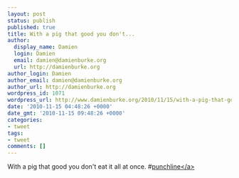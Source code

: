 ```yaml
---
layout: post
status: publish
published: true
title: With a pig that good you don't...
author:
  display_name: Damien
  login: Damien
  email: damien@damienburke.org
  url: http://damienburke.org
author_login: Damien
author_email: damien@damienburke.org
author_url: http://damienburke.org
wordpress_id: 1071
wordpress_url: http://www.damienburke.org/2010/11/15/with-a-pig-that-good-you-dont/
date: '2010-11-15 04:48:26 +0000'
date_gmt: '2010-11-15 09:48:26 +0000'
categories:
- tweet
tags:
- tweet
comments: []
---
```

<p>With a pig that good you don't eat it all at once. #<a href="http:&#47;&#47;search.twitter.com&#47;search?q=%23punchline" class="aktt_hashtag">punchline<&#47;a></p>
